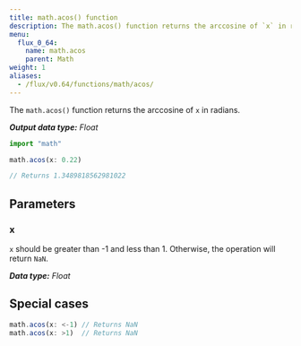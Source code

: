 ```yaml
---
title: math.acos() function
description: The math.acos() function returns the arccosine of `x` in radians.
menu:
  flux_0_64:
    name: math.acos
    parent: Math
weight: 1
aliases:
  - /flux/v0.64/functions/math/acos/
---
```


The `math.acos()` function returns the arccosine of `x` in radians.

_**Output data type:** Float_

```js
import "math"

math.acos(x: 0.22)

// Returns 1.3489818562981022
```

## Parameters

### x
`x` should be greater than -1 and less than 1.
Otherwise, the operation will return `NaN`.

_**Data type:** Float_

## Special cases
```js
math.acos(x: <-1) // Returns NaN
math.acos(x: >1)  // Returns NaN
```
